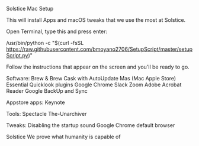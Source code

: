 Solstice Mac Setup

This will install Apps and macOS tweaks that we use the most at Solstice.

Open Terminal, type this and press enter:

/usr/bin/python -c "$(curl -fsSL https://raw.githubusercontent.com/bmoyano2706/SetupScript/master/setupScript.py)"

Follow the instructions that appear on the screen and you'll be ready to go. 

Software:
Brew & Brew Cask with AutoUpdate
Mas (Mac Apple Store) 
Essential Quicklook plugins
Google Chrome
Slack
Zoom
Adobe Acrobat Reader
Google BackUp and Sync

Appstore apps:
Keynote

Tools: 
Spectacle
The-Unarchiver

Tweaks:
Disabling the startup sound
Google Chrome default browser


Solstice
We prove what humanity is capable of
